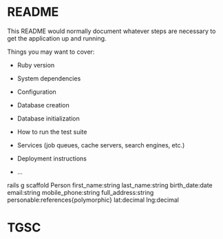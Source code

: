 # README

This README would normally document whatever steps are necessary to get the
application up and running.

Things you may want to cover:

* Ruby version

* System dependencies

* Configuration

* Database creation

* Database initialization

* How to run the test suite

* Services (job queues, cache servers, search engines, etc.)

* Deployment instructions

* ...



rails g scaffold Person first_name:string last_name:string birth_date:date email:string mobile_phone:string full_address:string personable:references{polymorphic} lat:decimal lng:decimal

# TGSC
